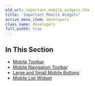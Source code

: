 ```yaml
---
old_url: important_mobile_widgets.htm
title: "Important Mobile Widgets"
active_menu_item: developers
class_name: developers
full_width: true
---
```



## In This Section

 - [Mobile Toolbar](/developers/documentation/product-guide/advanced-important-widgets/important-mobile-widgets/mobile-toolbar)
 - [Mobile Navigation Toolbar](/developers/documentation/product-guide/advanced-important-widgets/important-mobile-widgets/mobile-navigation-toolbar)
 - [Large and Small Mobile Buttons](/developers/documentation/product-guide/advanced-important-widgets/important-mobile-widgets/large-and-small-mobile-buttons)
 - [Mobile List Widget](/developers/documentation/product-guide/advanced-important-widgets/important-mobile-widgets/mobile-list-widget/)
